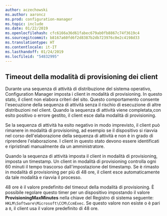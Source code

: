 ```yaml
---
author: aczechowski
ms.author: aaroncz
ms.prod: configuration-manager
ms.topic: include
ms.date: 01/22/2019
ms.openlocfilehash: cfc6166a36d61fabec679ab0fb8867c74f3619c4
ms.sourcegitcommit: b8167a60fd6f2d8387b2db723976c0e2c4198d33
ms.translationtype: HT
ms.contentlocale: it-IT
ms.lasthandoff: 01/24/2019
ms.locfileid: "54832995"
---
```

## <a name="bkmk_osdprov"></a> Timeout della modalità di provisioning dei client
<!--3197824-->

Durante una sequenza di attività di distribuzione del sistema operativo, Configuration Manager imposta i client in modalità di provisioning. In questo stato, il client non elabora criteri del sito. Questo comportamento consente l'esecuzione della sequenza di attività senza il rischio di esecuzione di altre distribuzioni nel client. Quando la sequenza di attività viene completata,con esito positivo o errore gestito, il client esce dalla modalità di provisioning.

Se la sequenza di attività ha esito negativo in modo imprevisto, il client può rimanere in modalità di provisioning, ad esempio se il dispositivo si riavvia nel corso dell'elaborazione della sequenza di attività e non è in grado di riprendere l'elaborazione. I client in questo stato devono essere identificati e ripristinati manualmente da un amministratore. 

Quando la sequenza di attività imposta il client in modalità di provisioning, imposta un timestamp. Un client in modalità di provisioning controlla ogni 60 minuti il tempo trascorso dall'impostazione del timestamp. Se è rimasto in modalità di provisioning per più di 48 ore, il client esce automaticamente da tale modalità e riavvia il processo. 

48 ore è il valore predefinito del timeout della modalità di provisioning. È possibile regolare questo timer per un dispositivo impostando il valore **ProvisioningMaxMinutes** nella chiave del Registro di sistema seguente: `HKLM\Software\Microsoft\CCM\CcmExec`. Se questo valore non esiste o è pari a `0`, il client usa il valore predefinito di 48 ore. 

<!-- 
The following diagrams show the process flow for the task sequence and the client:

#### Task sequence
![Flow diagram of task sequence setting provisioning mode](../../media/3197824-ts-flow.png) 

#### Client remediation
![Flow diagram of client exiting provisioning mode](../../media/3197824-client-flow.png) 

-->
